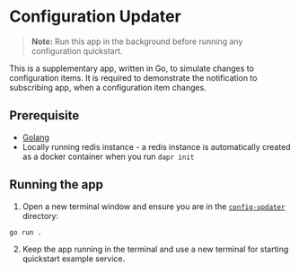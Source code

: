 # Configuration Updater

> **Note:** Run this app in the background before running any configuration quickstart.

This is a supplementary app, written in Go, to simulate changes to configuration items. It is required to demonstrate the notification to subscribing app, when a configuration item changes.

## Prerequisite

* [Golang](https://go.dev/doc/install)
* Locally running redis instance - a redis instance is automatically created as a docker container when you run `dapr init`

## Running the app

1. Open a new terminal window and ensure you are in the [`config-updater`](./) directory:

```bash
go run .
```

2. Keep the app running in the terminal and use a new terminal for starting quickstart example service.